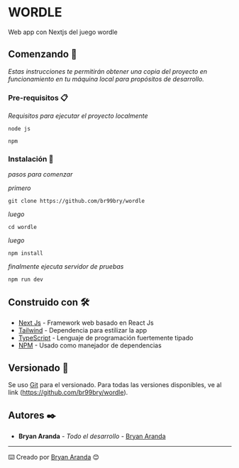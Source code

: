 # WORDLE

Web app con Nextjs del juego wordle

## Comenzando 🚀

_Estas instrucciones te permitirán obtener una copia del proyecto en funcionamiento en tu máquina local para propósitos de desarrollo._

### Pre-requisitos 📋

_Requisitos para ejecutar el proyecto localmente_

```
node js
```

```
npm
```

### Instalación 🔧

_pasos para comenzar_

_primero_

```
git clone https://github.com/br99bry/wordle
```

_luego_

```
cd wordle
```

_luego_

```
npm install
```

_finalmente ejecuta servidor de pruebas_

```
npm run dev
```

## Construido con 🛠️

- [Next Js](https://nextjs.org/) - Framework web basado en React Js
- [Tailwind](https://tailwindcss.com/docs) - Dependencia para estilizar la app
- [TypeScript](https://www.typescriptlang.org/docs/) - Lenguaje de programación fuertemente tipado
- [NPM](https://www.npmjs.com/) - Usado como manejador de dependencias

## Versionado 📌

Se uso [Git](https://git-scm.com/) para el versionado. Para todas las versiones disponibles, ve al link (https://github.com/br99bry/wordle).

## Autores ✒️

- **Bryan Aranda** - _Todo el desarrollo_ - [Bryan Aranda](https://github.com/br99bry)

---

⌨️ Creado por [Bryan Aranda](https://github.com/br99bry) 😊
